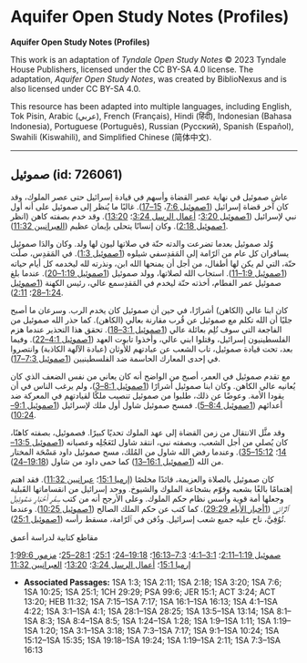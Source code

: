 # Aquifer Open Study Notes (Profiles)

**Aquifer Open Study Notes (Profiles)**

This work is an adaptation of *Tyndale Open Study Notes* © 2023 Tyndale House Publishers, licensed under the CC BY\-SA 4\.0 license. The adaptation, *Aquifer Open Study Notes*, was created by BiblioNexus and is also licensed under CC BY\-SA 4\.0\.

This resource has been adapted into multiple languages, including English, Tok Pisin, Arabic (عربي), French (Français), Hindi (हिंदी), Indonesian (Bahasa Indonesia), Portuguese (Português), Russian (Русский), Spanish (Español), Swahili (Kiswahili), and Simplified Chinese (简体中文).



--------------------------------

## صموئيل (id: 726061)

عاش صموئيل في نهاية عصر القضاة وأسهم في قيادة إسرائيل حتى عصر الملوك، وقد كان آخر قضاة إسرائيل ([1صموئيل 7:6](https://ref.ly/1Sam7:6)، [15–17](https://ref.ly/1Sam7:15-1Sam7:17)). غالبًا ما يُنظر إلى صموئيل على أنه أول نبي لإسرائيل ([1صموئيل 3:20](https://ref.ly/1Sam3:20)؛ [أعمال الرسل 3:24](https://ref.ly/Acts3:24)؛ [13:20](https://ref.ly/Acts13:20)). وقد خدم بصفته كاهن (انظر [1صموئيل 2:18](https://ref.ly/1Sam2:18)). وكان إنسانًا يتحلى بإيمان عظيم ([العبرانيين 11:32](https://ref.ly/Heb11:32)).

وُلد صموئيل بعدما تضرعت والدته حنّة في صلاتها ليون لها ولد. وكان والدَا صموئيل يسافران كل عام من ٱلرّامة إلى المَقدِسفي شيلوه ([1صموئيل 1:3](https://ref.ly/1Sam1:3)). في المَقدِس، صلّت حنّة، التي لم يكن لها أطفال، من أجل أن يمنحها الله ابن، ونذرته لله ليخدمه كل أيام حياته ([1صموئيل 1:9–11](https://ref.ly/1Sam1:9-1Sam1:11)). استجاب الله لصلاتها، وولد صموئيل ([1صموئيل 1:19–20](https://ref.ly/1Sam1:19-1Sam1:20)). عندما بلغ صموئيل عمر الفطام، أخذته حنّة ليخدم في المَقدِسمع عالي، رئيس الكهنة ([1صموئيل 1:24–28](https://ref.ly/1Sam1:24-1Sam1:28)؛ [2:11](https://ref.ly/1Sam2:11)).

كان ابنا عالي (الكاهن) أشرارًا، في حين أن صموئيل كان يخدم الرب. وسرعان ما أصبح جليًا أن الله تكلم مع صموئيل عن قُرب مقارنة بعالي (الكاهن). كما حذر الله صموئيل من الفاجعة التي سوف تُلِم بعائلة عالي ([1صموئيل 3:1–18](https://ref.ly/1Sam3:1-1Sam3:18)). تحقق هذا التحذير عندما هزم الفلسطينيون إسرائيل، وقتلوا ابني عالي، وأخذوا تابوت العهد ([1صموئيل 4:1–22](https://ref.ly/1Sam4:1-1Sam4:22)). وفيما بعد، تحت قيادة صموئيل، تاب الشعب عن عبادتهم للأوثان (عبادة الآلهة الكاذبة) وانتصروا في إحدى المعارك الحاسمة ضد الفلسطينيين ([1صموئيل 7:3–17](https://ref.ly/1Sam7:3-1Sam7:17)).

مع تقدم صموئيل في العمر، أصبح من الواضح أنه كان يعاني من نفس الضعف الذي كان يُعانيه عالي الكاهن. وكان ابنا صموئيل أشرارًا ([1صموئيل 8:1–3](https://ref.ly/1Sam8:1-1Sam8:3))، ولم يرغب الناس في أن يقودا الأمة. وعوضًا عن ذلك، طلبوا من صموئيل تنصيب ملكًا لقيادتهم في المعركة ضد أعدائهم ([1صموئيل 8:4–5](https://ref.ly/1Sam8:4-1Sam8:5)). فمسح صموئيل شاول أول ملك لإسرائيل ([1صموئيل 9:1–10:24](https://ref.ly/1Sam9:1-1Sam10:24)).

وقد مثَّل الانتقال من زمن القضاة إلى عهد الملوك تحديًا كبيرًا. فصموئيل، بصفته كاهنًا، كان يُصلي من أجل الشعب، وبصفته نبي، انتقد شاول لتَعَجُلِه وعصيانه ([1صموئيل 13:5–14](https://ref.ly/1Sam13:5-1Sam13:14)؛ [15:12–35](https://ref.ly/1Sam15:12-1Sam15:35)). وعندما رفض الله شاول من المُلك، مسح صموئيل داود مَسْحَة المختار من الله ([1صموئيل 16:1–13](https://ref.ly/1Sam16:1-1Sam16:13)) كما حمى داود من شاول ([19:18–24](https://ref.ly/1Sam19:18-1Sam19:24)).

كان صموئيل بالصلاة والعزيمة، قائدًا مخلصًا ([إرميا 15:1](https://ref.ly/Jer15:1)؛ [عبرانيين 11:32](https://ref.ly/Heb11:32)). فقد اهتم إهتمامًا بالغًا بشعبه وقوّم بشجاعة الملوك والشيوخ. ووحد إسرائيل من انقساماتها القَبلية وجعلها أمة قوية وأسس نظام حكم الملوك. وعلى الأرجح أنه من كتب *سِفْرِ أَخْبَارِ صَمُوئِيلَ ٱلرَّائِي* ([1أخبار الأيام 29:29](https://ref.ly/1Chr29:29)). كما كتب عن حكم الملك الصالح ([1صموئيل 10:25](https://ref.ly/1Sam10:25)). وعندما تُوُفِيَّ، ناح عليه جميع شعب إسرائيل. ودُفن في ٱلرّامة، مسقط رأسه ([1صموئيل 25:1](https://ref.ly/1Sam25:1)).

مقاطع كتابية لدراسة أعمق

[1صموئيل 1:19–2:11](https://ref.ly/1Sam1:19-1Sam2:11)؛ [3:1–4:1](https://ref.ly/1Sam3:1-1Sam4:1)؛ [7:3–16:13](https://ref.ly/1Sam7:3-1Sam16:13)؛ [19:18–24](https://ref.ly/1Sam19:18-1Sam19:24)؛ [25:1](https://ref.ly/1Sam25:1)؛ [28:1–25](https://ref.ly/1Sam28:1-1Sam28:25)؛ [مزمور 99:6](https://ref.ly/Ps99:6)؛ [إرميا 15:1](https://ref.ly/Jer15:1)؛ [أعمال الرسل 3:24](https://ref.ly/Acts3:24)؛ [13:20](https://ref.ly/Acts13:20)؛ [العبرانيين 11:32](https://ref.ly/Heb11:32)

* **Associated Passages:** 1SA 1:3; 1SA 2:11; 1SA 2:18; 1SA 3:20; 1SA 7:6; 1SA 10:25; 1SA 25:1; 1CH 29:29; PSA 99:6; JER 15:1; ACT 3:24; ACT 13:20; HEB 11:32; 1SA 7:15–1SA 7:17; 1SA 16:1–1SA 16:13; 1SA 4:1–1SA 4:22; 1SA 3:1–1SA 4:1; 1SA 28:1–1SA 28:25; 1SA 13:5–1SA 13:14; 1SA 8:1–1SA 8:3; 1SA 8:4–1SA 8:5; 1SA 1:24–1SA 1:28; 1SA 1:9–1SA 1:11; 1SA 1:19–1SA 1:20; 1SA 3:1–1SA 3:18; 1SA 7:3–1SA 7:17; 1SA 9:1–1SA 10:24; 1SA 15:12–1SA 15:35; 1SA 19:18–1SA 19:24; 1SA 1:19–1SA 2:11; 1SA 7:3–1SA 16:13

